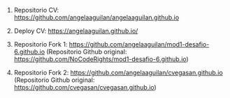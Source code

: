 1. Repositorio CV:
     https://github.com/angelaaguilan/angelaaguilan.github.io

3. Deploy CV:
   https://angelaaguilan.github.io/

4. Repositorio Fork 1:
   https://github.com/angelaaguilan/mod1-desafio-6.github.io
   (Repositorio Github original: https://github.com/NoCodeRights/mod1-desafio-6.github.io)

5. Repositorio Fork 2:
   https://github.com/angelaaguilan/cvegasan.github.io
   (Repositorio Github original: https://github.com/cvegasan/cvegasan.github.io)
